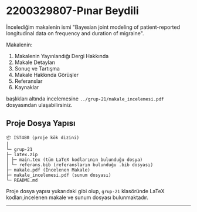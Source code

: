 # 2200329807-Pınar Beydili

İncelediğim makalenin ismi "Bayesian joint modeling of patient-reported longitudinal data on frequency and duration of migraine".

Makalenin:

1. Makalenin Yayınlandığı Dergi Hakkında
2. Makale Detayları
3. Sonuç ve Tartışma
4. Makale Hakkında Görüşler
5. Referanslar
6. Kaynaklar

başlıkları altında incelemesine
`../grup-21/makale_incelemesi.pdf` dosyasından ulaşabilirsiniz.

## Proje Dosya Yapısı
```
📦 IST480 (proje kök dizini)
│
└─ grup-21
├─ latex.zip
│ ├─ main.tex (tüm LaTeX kodlarının bulunduğu dosya)
│ └─ referans.bib (referansların bulunduğu .bib dosyası)
├─ makale.pdf (İncelenen Makale)
├─ makale_incelemesi.pdf (sunum dosyası)
└─ README.md
```
Proje dosya yapısı yukarıdaki gibi olup, `grup-21` klasöründe LaTeX kodları,incelenen makale ve sunum dosyası bulunmaktadır.

---

